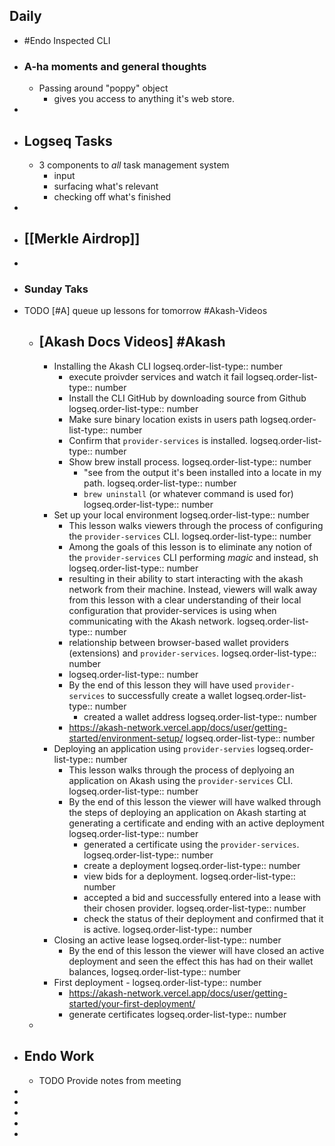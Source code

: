 ## Daily
- #Endo Inspected CLI
- ### A-ha moments and general thoughts
	- Passing around "poppy" object
		- gives you access to anything it's web store.
-
- ## Logseq Tasks
	- 3 components to *all* task management system
		- input
		- surfacing what's relevant
		- checking off what's finished
-
- ## [[Merkle Airdrop]]
-
- ### Sunday Taks
- TODO [#A] queue up lessons for tomorrow #Akash-Videos
	- ## [Akash Docs Videos] #Akash
		- Installing the Akash CLI
		  logseq.order-list-type:: number
			- execute proivder services and watch it fail
			  logseq.order-list-type:: number
			- Install the CLI GitHub by downloading source from Github
			  logseq.order-list-type:: number
			- Make sure binary location exists in users path
			  logseq.order-list-type:: number
			- Confirm that `provider-services` is installed.
			  logseq.order-list-type:: number
			- Show brew install process.
			  logseq.order-list-type:: number
				- "see from the output it's been installed into a locate in my path.
				  logseq.order-list-type:: number
				- `brew uninstall` (or whatever command is used for)
				  logseq.order-list-type:: number
		- Set up your local environment
		  logseq.order-list-type:: number
			- This lesson walks viewers through the process of configuring the `provider-services` CLI.
			  logseq.order-list-type:: number
			- Among the goals of this lesson is to eliminate any notion of the `provider-services` CLI performing *magic* and instead, sh
			  logseq.order-list-type:: number
			- resulting in their ability to start interacting with the akash network from their machine. Instead, viewers will walk away from this lesson with a clear understanding of their local configuration  that provider-services is using when communicating with the Akash network.
			  logseq.order-list-type:: number
			- relationship between browser-based wallet providers (extensions) and `provider-services`.
			  logseq.order-list-type:: number
			- logseq.order-list-type:: number
			- By the end of this lesson they will have used `provider-services` to successfully create a wallet
			  logseq.order-list-type:: number
				- created a wallet address
				  logseq.order-list-type:: number
			- https://akash-network.vercel.app/docs/user/getting-started/environment-setup/
			  logseq.order-list-type:: number
		- Deploying an application using `provider-servies`
		  logseq.order-list-type:: number
			- This lesson walks through the process of deplyoing an application on Akash using the `provider-services` CLI.
			  logseq.order-list-type:: number
			- By the end of this lesson the viewer will have walked through the steps of deploying an application on Akash starting at generating a certificate and ending with an active deployment
			  logseq.order-list-type:: number
				- generated a certificate using the `provider-services`.
				  logseq.order-list-type:: number
				- create a deployment
				  logseq.order-list-type:: number
				- view bids for a deployment.
				  logseq.order-list-type:: number
				- accepted a bid and successfully entered into a lease with their chosen provider.
				  logseq.order-list-type:: number
				- check the status of their deployment and confirmed that it is active.
				  logseq.order-list-type:: number
		- Closing an active lease
		  logseq.order-list-type:: number
			- By the end of this lesson the viewer will have closed an active deployment and seen the effect this has had on their wallet balances,
			  logseq.order-list-type:: number
		- First deployment - 
		  logseq.order-list-type:: number
			- https://akash-network.vercel.app/docs/user/getting-started/your-first-deployment/
			- generate certificates
			  logseq.order-list-type:: number
	-
- ## Endo Work
	- TODO Provide notes from meeting
-
-
-
-
-